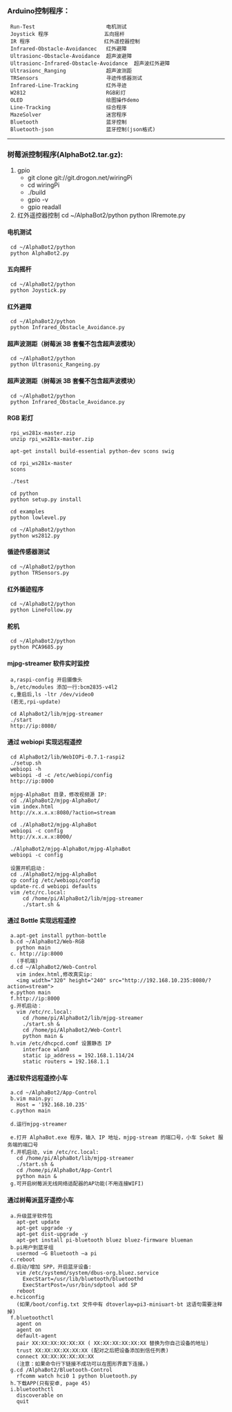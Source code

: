 <!--
author: hack0072008
head: http://www.etcunion.com/static/logo1_128x128.jpg
date: 2018-12-17
title: 树莓派3b+_控制模块列表
tags: alphaBot2,3b+
images: http://www.etcunion.com/static/logo1_128x128.jpg
category: 3b+
status: publish
summary: 树莓派3b+使用AlphaBot2各模块
-->





### Arduino控制程序：
     Run-Test                       电机测试
     Joystick 程序                  五向摇杆
     IR 程序                        红外遥控器控制
     Infrared-Obstacle-Avoidancec   红外避障
     Ultrasionc-Obstacle-Avoidance  超声波避障
     Ultrasionc-Infrared-Obstacle-Avoidance  超声波红外避障
     Ultrasionc_Ranging             超声波测距
     TRSensors                      寻迹传感器测试
     Infrared-Line-Tracking         红外寻迹
     W2812                          RGB彩灯
     OLED                           绘图操作demo
     Line-Tracking                  综合程序
     MazeSolver                     迷宫程序
     Bluetooth                      蓝牙控制
     Bluetooth-json                 蓝牙控制(json格式)

----

### 树莓派控制程序(AlphaBot2.tar.gz):
1. gpio
     - git clone git://git.drogon.net/wiringPi
     - cd wiringPi
     - ./build
     - gpio -v
     - gpio readall
2. 红外遥控器控制
     cd ~/AlphaBot2/python
     python IRremote.py
#### 电机测试
     cd ~/AlphaBot2/python
     python AlphaBot2.py
#### 五向摇杆
     cd ~/AlphaBot2/python
     python Joystick.py
#### 红外避障
     cd ~/AlphaBot2/python
     python Infrared_Obstacle_Avoidance.py
#### 超声波测距（树莓派 3B 套餐不包含超声波模块）
     cd ~/AlphaBot2/python
     python Ultrasonic_Rangeing.py
#### 超声波测距（树莓派 3B 套餐不包含超声波模块）
     cd ~/AlphaBot2/python
     python Infrared_Obstacle_Avoidance.py
#### RGB 彩灯
     rpi_ws281x-master.zip
     unzip rpi_ws281x-master.zip
     
     apt-get install build-essential python-dev scons swig
     
     cd rpi_ws281x-master
     scons
     
     ./test
     
     cd python
     python setup.py install
     
     cd examples
     python lowlevel.py
     
     cd ~/AlphaBot2/python
     python ws2812.py
#### 循迹传感器测试
     cd ~/AlphaBot2/python
     python TRSensors.py
#### 红外循迹程序
     cd ~/AlphaBot2/python
     python LineFollow.py
#### 舵机
     cd ~/AlphaBot2/python
     python PCA9685.py
#### mjpg-streamer 软件实时监控
     a,raspi-config 开启摄像头
     b,/etc/modules 添加一行:bcm2835-v4l2
     c,重启后,ls -ltr /dev/video0
     (若无,rpi-update)
     
     cd AlphaBot2/lib/mjpg-streamer
     ./start
     http://ip:8080/
#### 通过 webiopi 实现远程遥控
     cd AlphaBot2/lib/WebIOPi-0.7.1-raspi2
     ./setup.sh
     webiopi -h
     webiopi -d -c /etc/webiopi/config
     http://ip:8000
     
     mjpg-AlphaBot 目录，修改视频源 IP:
     cd ./AlphaBot2/mjpg-AlphaBot/
     vim index.html
     http://x.x.x.x:8080/?action=stream
     
     cd ./AlphaBot2/mjpg-AlphaBot
     webiopi -c config
     http://x.x.x.x:8000/
     
     ./AlphaBot2/mjpg-AlphaBot/mjpg-AlphaBot
     webiopi -c config
     
     设置开机启动：
     cd ./AlphaBot2/mjpg-AlphaBot
     cp config /etc/webiopi/config
     update-rc.d webiopi defaults
     vim /etc/rc.local:
         cd /home/pi/AlphaBot2/lib/mjpg-streamer
         ./start.sh &
#### 通过 Bottle 实现远程遥控
     a.apt-get install python-bottle
     b.cd ~/AlphaBot2/Web-RGB
       python main
     c. http://ip:8000
       (手机端)
     d.cd ~/AlphaBot2/Web-Control
       vim index.html,修改真实ip:
       <img width="320" height="240" src="http://192.168.10.235:8080/?action=stream">
     e.python main
     f.http://ip:8000
     g.开机启动：
       vim /etc/rc.local:
         cd /home/pi/AlphaBot2/lib/mjpg-streamer
         ./start.sh &
         cd /home/pi/AlphaBot2/Web-Contrl
         python main &
     h.vim /etc/dhcpcd.comf 设置静态 IP
         interface wlan0
         static ip_address = 192.168.1.114/24
         static routers = 192.168.1.1
#### 通过软件远程遥控小车
     a.cd ~/AlphaBot2/App-Control
     b.vim main.py:
       Host = '192.168.10.235'
     c.python main
     
     d.运行mjpg-streamer
     
     e.打开 AlphaBot.exe 程序，输入 IP 地址，mjpg-stream 的端口号，小车 Soket 服务端的端口号
     f.开机启动, vim /etc/rc.local:
       cd /home/pi/AlphaBot/lib/mjpg-streamer
       ./start.sh &
       cd /home/pi/AlphaBot/App-Contrl
       python main &
     g.可开启树莓派无线网络适配器的AP功能(不用连接WIFI)
#### 通过树莓派蓝牙遥控小车
     a.升级蓝牙软件包
       apt-get update
       apt-get upgrade -y
       apt-get dist-upgrade -y
       apt-get install pi-bluetooth bluez bluez-firmware blueman
     b.pi用户到蓝牙组 
       usermod –G Bluetooth –a pi
     c.reboot
     d.启动/增加 SPP，开启蓝牙设备:
       vim /etc/systemd/system/dbus-org.bluez.service
         ExecStart=/usr/lib/bluetooth/bluetoothd
         ExecStartPost=/usr/bin/sdptool add SP
       reboot
     e.hciconfig
       (如果/boot/config.txt 文件中有 dtoverlay=pi3-miniuart-bt 这语句需要注释掉)
     f.bluetoothctl
       agent on
       agent on
       default-agent
       pair XX:XX:XX:XX:XX:XX ( XX:XX:XX:XX:XX:XX 替换为你自己设备的地址)
       trust XX:XX:XX:XX:XX:XX (配对之后把设备添加到信任列表)
       connect XX:XX:XX:XX:XX:XX
       (注意：如果命令行下链接不成功可以在图形界面下连接。)
     g.cd /AlphaBot2/Bluetooth-Control
       rfcomm watch hci0 1 python bluetooth.py
     h.下载APP(只有安卓, page 45)
     i.bluetoothctl
       discoverable on
       quit
      
      
      
      
